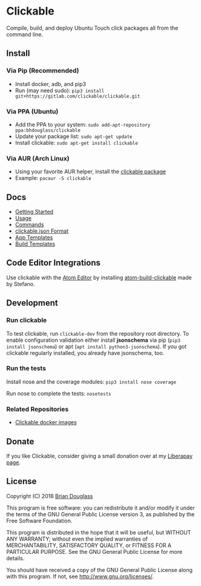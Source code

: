 # Clickable

Compile, build, and deploy Ubuntu Touch click packages all from the command line.

## Install

### Via Pip (Recommended)

* Install docker, adb, and pip3
* Run (may need sudo): `pip3 install git+https://gitlab.com/clickable/clickable.git`

### Via PPA (Ubuntu)

* Add the PPA to your system: `sudo add-apt-repository ppa:bhdouglass/clickable`
* Update your package list: `sudo apt-get update`
* Install clickable: `sudo apt-get install clickable`

### Via AUR (Arch Linux)

* Using your favorite AUR helper, install the [clickable package](https://aur.archlinux.org/packages/clickable/)
* Example: `pacaur -S clickable`

## Docs

- [Getting Started](http://clickable.bhdouglass.com/en/latest/getting-started.html)
- [Usage](http://clickable.bhdouglass.com/en/latest/usage.html)
- [Commands](http://clickable.bhdouglass.com/en/latest/commands.html)
- [clickable.json Format](http://clickable.bhdouglass.com/en/latest/clickable-json.html)
- [App Templates](http://clickable.bhdouglass.com/en/latest/app-templates.html)
- [Build Templates](http://clickable.bhdouglass.com/en/latest/build-templates.html)

## Code Editor Integrations

Use clickable with the [Atom Editor](https://atom.io) by installing
[atom-build-clickable](https://atom.io/packages/atom-build-clickable)
made by Stefano.

## Development

### Run clickable

To test clickable, run `clickable-dev` from the repository root directory. To
enable configuration validation either install **jsonschema** via pip 
(`pip3 install jsonschema`) or apt (`apt install python3-jsonschema`). If you
got clickable regularly installed, you already have jsonschema, too.

### Run the tests

Install nose and the coverage modules: `pip3 install nose coverage`

Run nose to complete the tests: `nosetests`

### Related Repositories

* [Clickable docker images](https://gitlab.com/clickable/clickable-docker-images)

## Donate

If you like Clickable, consider giving a small donation over at my
[Liberapay page](https://liberapay.com/bhdouglass).

## License

Copyright (C) 2018 [Brian Douglass](http://bhdouglass.com/)

This program is free software: you can redistribute it and/or modify it under the terms of the GNU General Public License version 3, as published
by the Free Software Foundation.

This program is distributed in the hope that it will be useful, but WITHOUT ANY WARRANTY; without even the implied warranties of MERCHANTABILITY, SATISFACTORY QUALITY, or FITNESS FOR A PARTICULAR PURPOSE.  See the GNU General Public License for more details.

You should have received a copy of the GNU General Public License along with this program.  If not, see <http://www.gnu.org/licenses/>.
